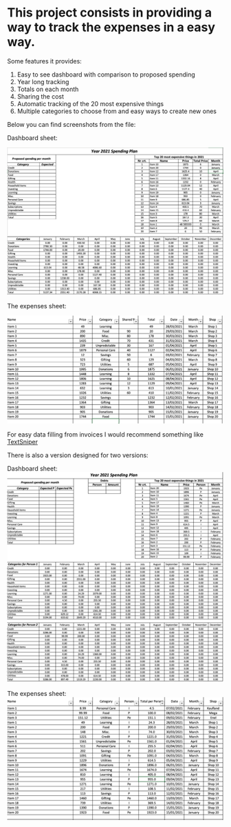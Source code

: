 # This project consists in providing a way to track the expenses in a easy way.

Some features it provides:

1. Easy to see dashboard with comparison to proposed spending
2. Year long tracking
3. Totals on each month
4. Sharing the cost
5. Automatic tracking of the 20 most expensive things
6. Multiple categories to choose from and easy ways to create new ones

Below you can find screenshots from the file:

Dashboard sheet:

![Screenshot](Images/dashboard_1_person.png)

The expenses sheet:

![Screenshot](Images/expenses_1_person.png)

For easy data filling from invoices I would recommend something like [TextSniper](https://textsniper.app)

There is also a version designed for two versions:

Dashboard sheet:
![Screenshot](Images/dashboard_2_person.png)

The expenses sheet:
![Screenshot](Images/expenses_2_person.png)
